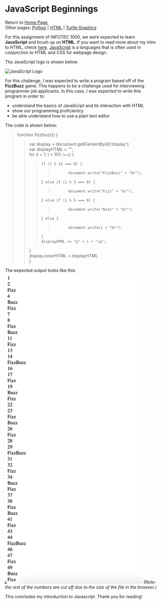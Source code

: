 # JavaScript Beginnings
Return to [Home Page](README.md)  
Other pages: [Python](pythonbeginnings.md) | [HTML](HTMLbeginnings.md) | [Turtle Graphics](TurtleGraphics.md)

For this assignment of _INFOTEC 1000_, we were expected to learn **JavaScript** and brush up on **HTML**. If you want to read more about my intro to HTML, check [here](HTMLbeginnings.md). [JavaScript](https://en.wikipedia.org/wiki/JavaScript) is a languages that is often used in conjunction to HTML and CSS for webpage design.

The JavaScript logo is shown below:  

![JavaScript Logo](https://upload.wikimedia.org/wikipedia/commons/9/99/Unofficial_JavaScript_logo_2.svg)

For this challenge, I was expected to write a program based off of the **FizzBuzz** game. This happens to be a challenge used for interviewing programmer job applicants. In this case, I was expected to write this program in order to:  
* understand the basics of JavaScript and its interaction with HTML  
* show our programming proficientcy  
* be able understand how to use a plain text editor  

The code is shown below:  
>function fizzbuzz() {  
>>	var display = document.getElementById('display');  
>>	var displayHTML = "";  
>>	for (i = 1; i < 101; i++) {  
>>>		if (i % 15 === 0) {  
>>>>			document.write("FizzBuzz" + "br");  
>>>		} else if (i % 3 === 0) {  
>>>>			document.write("Fizz" + "br");  
>>>		} else if (i % 5 === 0) {  
>>>>			document.write("Buzz" + "br");  
>>>		} else {  
>>>>			document.write(i + "br");  
>>>		}  
>>>		displayHTML += "p" + i + "/p";  
>>	}  
>>	display.innerHTML = displayHTML  
>}  

The expected output looks like this:
![FizzBuzz Challenge](FizzBuzzOutput.png)
_(Note: the rest of the numbers are cut off due to the size of the file in the browser.)_  

This concludes my introduction to Javascript. Thank you for reading!